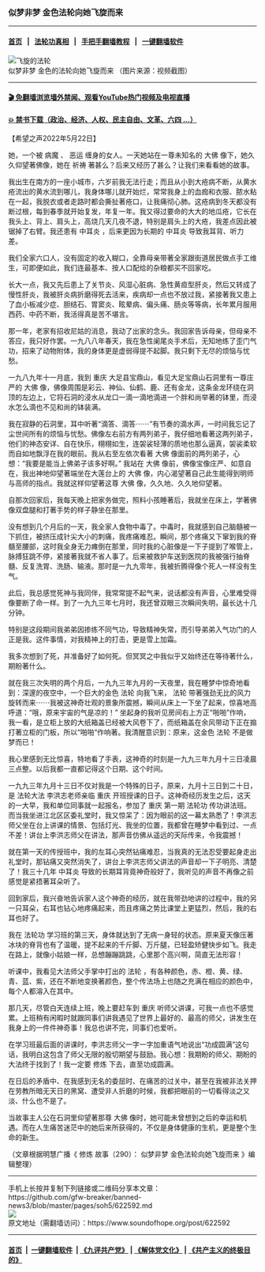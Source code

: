 ### 似梦非梦 金色法轮向她飞旋而来
------------------------

#### [首页](https://github.com/gfw-breaker/banned-news3/blob/master/README.md) &nbsp;&nbsp;|&nbsp;&nbsp; [法轮功真相](https://github.com/begood0513/basic/blob/master/README.md)  &nbsp;&nbsp;|&nbsp;&nbsp; [手把手翻墙教程](https://github.com/gfw-breaker/guides/wiki)  &nbsp;&nbsp;|&nbsp;&nbsp; [一键翻墙软件](https://github.com/gfw-breaker/nogfw/blob/master/README.md)  



<div><img alt="飞旋的法轮" src="https://img.soundofhope.org/2022-05/1653238842546.jpg"/>
<br/><figcaption class="caption">
 似梦非梦 金色的法轮向她飞旋而来 （图片来源：视频截图）
</figcaption></div><hr/>

#### [ 🎬  免翻墙浏览墙外禁闻、观看YouTube热门视频及电视直播](https://github.com/gfw-breaker/HelloWorld)

#### [ 💥  禁书下载（政治、经济、人权、民主自由、文革、六四 ...）](https://github.com/gfw-breaker/books/blob/master/README.md)

<div><div class="Content__Wrapper sc-1bvya0-0 grZQxZ">
 <p class="meta-top">
  <span class="meta">
   【希望之声2022年5月22日】
  </span>
 </p>
 <p class="Normal1">
  她，一个被
  <ok href="/term/27890">
   病魔
  </ok>
  、
  <ok href="/term/738851">
   恶运
  </ok>
  缠身的女人。一天她站在一尊未知名的
  <ok href="/term/102796">
   大佛
  </ok>
  像下，她久久仰望著佛像，她在
  <ok href="/term/2653">
   祈祷
  </ok>
  著甚么？后来又经历了甚么？让我们来看看她的故事。
 </p>
 <p>
  我出生在南方的一座小城市，六岁前我无法行走；而且从小到大疮病不断，从黄水疮流出的黄水流到哪儿，我身体哪儿就开始烂，常常我身上的血痂和衣服、脓水粘在一起，我脱衣或者走路时都会撕扯著疮口，让我痛彻心肺。这疮病到冬天都没有断过根，每到春季就开始复发，年复一年。我又得过要命的大大的地瓜疮，它长在我头上、背上、肩头上，高烧几天几夜不退，特别是肩头上的大疮，我差点因此被锯掉了右臂。我还患有
  <ok href="/term/21353">
   中耳炎
  </ok>
  ，后来更因为长期的
  <ok href="/term/21353">
   中耳炎
  </ok>
  导致我耳背、听力差。
 </p>
 <p>
  我们全家六口人，没有固定的收入糊口，全靠母亲带著全家跟街道居民做点手工维生，可即便如此，我们连最基本、按人口配给的杂粮都买不回家吃。
 </p>
 <p>
  长大一点，我又先后患上了关节炎、风湿心脏病、急性黄疸型肝炎，然后又转成了慢性肝炎，我被肝炎病折磨得死去活来，疾病却一点也不放过我，紧接著我又患上了血小板减少症、胆结石、胃窦炎、眩晕病、偏头痛、肠炎等等病，长年累月服用西药、中药不断，我活得真是苦不堪言。
 </p>
 <p>
  那一年，老家有招收尼姑的消息，我动了出家的念头。我回家告诉母亲，但母亲不答应，我只好作罢。一九八八年春天，我在急性阑尾炎手术后，无知地练了歪门气功，招来了动物附体，我的身体更是虚弱得提不起脚。我只剩下无尽的烦恼与忧愁。
 </p>
 <p>
  一九八九年十一月底，我到
  <ok href="/term/4088">
   重庆
  </ok>
  大足县宝鼎山，看见大足宝鼎山石洞里有一尊庄严的
  <ok href="/term/102796">
   大佛
  </ok>
  像，佛像周围是彩云、神仙、仙鹤、鹿、还有金龙，这条金龙环绕在洞顶的左边上，它将石洞的浸水从龙口一滴一滴地滴进一个胖和尚举著的钵里，而浸水怎么滴也不见和尚的钵装满。
 </p>
 <p>
  我在寂静的石洞里，耳中听著“滴答、滴答⋯⋯”有节奏的滴水声，一时间我忘记了尘世间所有的烦恼与忧愁。佛像左右前方有两列弟子，我仔细地看著这两列弟子，他们的神态安详、自在快乐，栩栩如生，连袈裟轻薄的质地也那么逼真，袈裟柔软而自如地飘浮在我的眼前。我从右至左依次看著
  <ok href="/term/102796">
   大佛
  </ok>
  像面前的两列弟子，心想：“我要是能当上佛弟子该多好啊。” 我站在
  <ok href="/term/102796">
   大佛
  </ok>
  像前，佛像宝像庄严、如意自在，我出神地仰望著端坐在大莲台上的
  <ok href="/term/102796">
   大佛
  </ok>
  像，内心渴望著自己此生能得到明师与高师的指点。我就这样仰望著这尊
  <ok href="/term/102796">
   大佛
  </ok>
  像，久久地、久久地仰望著。
 </p>
 <p>
  自那次回家后，我每天晚上把家务做完，照料小孩睡著后，我就坐在床上，学著佛像双盘腿和打著手势的样子静坐在那里。
 </p>
 <p>
  没有想到几个月后的一天，我全家人食物中毒了。中毒时，我就感到自己脑髓被一下抓住，被挤压成针尖大小的刺痛，我疼痛难忍。瞬间，那个疼痛又下窜到我的脊髓至腰部，这时我全身无力瘫倒在那里，同时我的心脏像是一下子提到了喉管上，脉搏狂跳不停，紧接著我就不省人事了。后来被救护车送到医院的我被强行抽脊髓、反复洗胃、洗肠、输液。那时是一九九零年，我被折腾得像个死人一样没有生气。
 </p>
 <p>
  此后，我总感觉死神与我同伴，我常常提不起气来，说话都没有声音，心里难受得像要断了命一样。到了一九九三年七月时，我还曾双眼三次瞬间失明，最长达十几分钟。
 </p>
 <p>
  特别是这段期间我弟弟因掺练不同气功，导致精神失常，而引导弟弟入气功门的人正是我。这件事情，对我精神上的打击，更是雪上加霜。
 </p>
 <p>
  我多次想到了死，并准备好了如何死。但冥冥之中我似乎又始终还在等待著什么，期盼著什么。
 </p>
 <p>
  就在我三次失明的两个月后，一九九三年九月的一天夜里，我在睡梦中惊奇地看到：深邃的夜空中，一个巨大的金色
  <ok href="/term/35410">
   法轮
  </ok>
  向我飞来，
  <ok href="/term/35410">
   法轮
  </ok>
  带著强劲无比的风力旋转而来⋯⋯我被这神奇壮观的景象所震撼，瞬间从床上一下坐了起来，惊喜地高呼道：“哦，原来宇宙的气是凉的！” 坐起身的我听见房间右上方正“啪啪”作响，我一看，是立柜上放的大纸箱盖已经被大风卷下了，而纸箱盖在余风带动下正在搧打著立柜的门板，所以“啪啪”作响著。我清醒意识到：原来，这金色
  <ok href="/term/35410">
   法轮
  </ok>
  不是做梦而已！
 </p>
 <p>
  我心里感到无比惊喜，特地看了手表，这神奇的时刻是一九九三年九月十三日凌晨三点整。以后我都一直都记得这个日期、这个时间。
 </p>
 <p>
  一九九三年九月十三日不仅对我是一个特殊的日子，原来，九月十三日到二十日，是
  <ok href="/term/8055">
   法轮大法
  </ok>
  李洪志老师亲临
  <ok href="/term/4088">
   重庆
  </ok>
  开班授课的日子。这神奇经历发生之后，这天的一大早，我和单位同事就一起报名，参加了
  <ok href="/term/4088">
   重庆
  </ok>
  第一期
  <ok href="/term/968">
   法轮功
  </ok>
  传功讲法班。而当我坐进江北区区委礼堂时，我又惊呆了：因为眼前的这一幕太熟悉了！李洪志师父坐在台上讲课的情景、包括灯光、我坐的位置，我都曾在睡梦中看到过、一点不差！讲台上李洪志师父在讲法，那声音仿佛从遥远的天际传来，令我震撼！
 </p>
 <p>
  就在第一天的传授班中，我的左耳心突然钻痛难忍，当我真的无法忍受要起身走出礼堂时，那钻痛又突然消失了，讲台上李洪志师父讲法的声音却一下子明亮、清楚了！我三十几年
  <ok href="/term/21353">
   中耳炎
  </ok>
  导致的长期耳背竟神奇般好了，我听见的声音不再像之前感觉是紧捂著耳朵听了。
 </p>
 <p>
  回到家后，我兴奋地告诉家人这个神奇的经历，就在我带劲地讲的过程中，我的另一只耳朵，右耳也钻心地疼痛起来，而且疼痛之势比课堂上更猛烈，然后，我的右耳也好了。
 </p>
 <p>
  我在
  <ok href="/term/968">
   法轮功
  </ok>
  学习班的第三天，身体就达到了无病一身轻的状态。原来夏天像压著冰块的脊背也有了温暖，提不起来的千斤脚、万斤腿，已轻盈矫健快步如飞。我走在路上，就像小姑娘一样，总想蹦蹦跳跳，心里那个高兴啊，简直无法形容！
 </p>
 <p>
  听课中，我看见大法师父手掌中打出的
  <ok href="/term/35410">
   法轮
  </ok>
  ，有各种颜色，赤、橙、黄、绿、青、蓝、紫，还在不断地变换著颜色，整个传法场上也随之充满在相应的颜色中，每个人都溶入在其中。
 </p>
 <p>
  那几天，尽管白天连续上班，晚上要赶车到
  <ok href="/term/4088">
   重庆
  </ok>
  听师父讲课，可我一点也不感觉累。上班稍有闲暇时就跟同事们讲我遇见了世界上最好的、最高的师父，讲发生在我身上的一件件神奇事！我总也讲不完，同事们也爱听。
 </p>
 <p>
  在学习班最后面的讲课时，李洪志师父一字一字加重语气地说出“功成圆满”这句话，我明白这包含了师父无限的殷切期望与鼓励。我心想：我期盼的师父、期盼的大法终于找到了！我一定要
  <ok href="/term/554195">
   修炼
  </ok>
  下去，直至功成圆满。
 </p>
 <p>
  在日后的矛盾中、在我感到无名的委屈时、在痛苦的过关中，甚至在我被非法关押在劳教所暗无天日的黑窝、遭受非人折磨的时候，我都把眼前的一切看得淡之又淡、什么也不是了。
 </p>
 <p>
  当故事主人公在石洞里仰望著那尊
  <ok href="/term/102796">
   大佛
  </ok>
  像时，她可能未曾想到之后的幸运和机遇。而在人生痛苦迷茫中的她后来所获得的，不仅是身体健康的生机，更是整个生命的新生。
 </p>
 <p>
  （文章根据明慧广播《
  <ok href="/term/554195">
   修炼
  </ok>
  故事（290）：
  <ok href="https://www.mhradio.org/showprogram/13325.html">
   似梦非梦 金色法轮向她飞旋而来
  </ok>
  》编辑整理）
 </p>
</div>
</div>
<hr/>
手机上长按并复制下列链接或二维码分享本文章：<br/>
https://github.com/gfw-breaker/banned-news3/blob/master/pages/soh5/622592.md <br/>
<a href='https://github.com/gfw-breaker/banned-news3/blob/master/pages/soh5/622592.md'><img src='https://github.com/gfw-breaker/banned-news3/blob/master/pages/soh5/622592.md.png'/></a> <br/>
原文地址（需翻墙访问）：https://www.soundofhope.org/post/622592


------------------------
#### [首页](https://github.com/gfw-breaker/banned-news3/blob/master/README.md) &nbsp;|&nbsp; [一键翻墙软件](https://github.com/gfw-breaker/nogfw/blob/master/README.md) &nbsp;| [《九评共产党》](https://github.com/gfw-breaker/9ping.md/blob/master/README.md#九评之一评共产党是什么) | [《解体党文化》](https://github.com/gfw-breaker/jtdwh.md/blob/master/README.md) | [《共产主义的终极目的》](https://github.com/gfw-breaker/gczydzjmd.md/blob/master/README.md)


<img src='http://gfw-breaker.win/banned-news3/pages/soh5/622592.md' width='0px' height='0px'/>